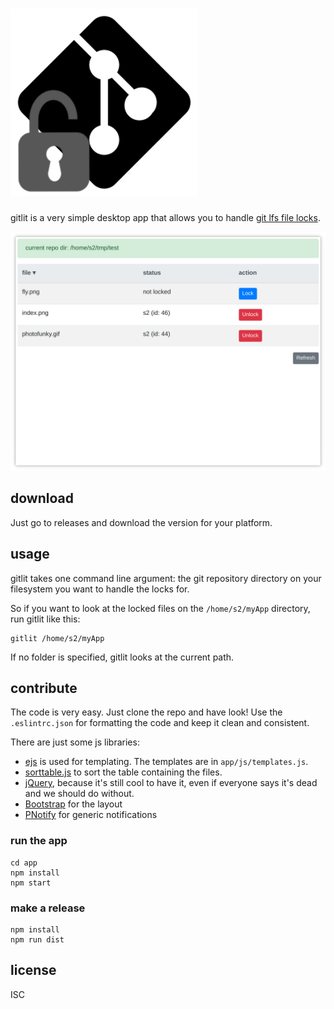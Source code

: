 # <img src="logo/logo.png" alt="gitlit">

gitlit is a very simple desktop app that allows you to handle [git lfs file locks](https://github.com/git-lfs/git-lfs/wiki/File-Locking).

![gitlit main window](screenshots/main.png)

## download

Just go to releases and download the version for your platform.

## usage

gitlit takes one command line argument: the git repository directory on your filesystem you want to handle the locks for.

So if you want to look at the locked files on the `/home/s2/myApp` directory, run gitlit like this:
```
gitlit /home/s2/myApp
```

If no folder is specified, gitlit looks at the current path.

## contribute

The code is very easy. Just clone the repo and have look!
Use the `.eslintrc.json` for formatting the code and keep it clean and consistent.

There are just some js libraries:
- [ejs](http://ejs.co/) is used for templating. The templates are in `app/js/templates.js`.
- [sorttable.js](http://www.kryogenix.org/code/browser/sorttable/) to sort the table containing the files.
- [jQuery](https://jquery.com/), because it's still cool to have it, even if everyone says it's dead and we should do without.
- [Bootstrap](https://getbootstrap.com/) for the layout
- [PNotify](https://github.com/sciactive/pnotify) for generic notifications

### run the app
```
cd app
npm install
npm start
```

### make a release
```
npm install
npm run dist
```

## license

ISC
